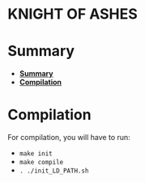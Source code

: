 # KNIGHT OF ASHES

# Summary

* **[Summary](#summary)**
* **[Compilation](#compilation)**

# Compilation

For compilation, you will have to run:

* `make init`
* `make compile`
* `. ./init_LD_PATH.sh`
